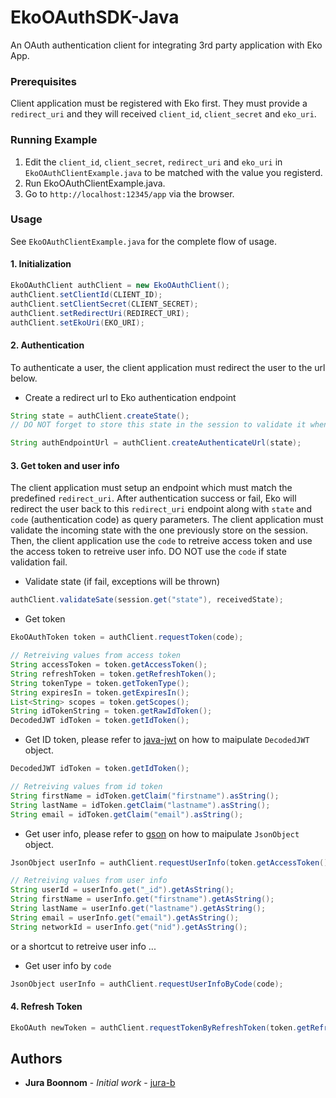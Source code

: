 # EkoOAuthSDK-Java

An OAuth authentication client for integrating 3rd party application with Eko App.


### Prerequisites

Client application must be registered with Eko first. They must provide a `redirect_uri` and they will received `client_id`, `client_secret` and `eko_uri`.


### Running Example

1. Edit the `client_id`, `client_secret`, `redirect_uri` and `eko_uri` in `EkoOAuthClientExample.java` to be matched with the value you registerd.
2. Run EkoOAuthClientExample.java.
3. Go to `http://localhost:12345/app` via the browser.


### Usage

See `EkoOAuthClientExample.java` for the complete flow of usage.

#### 1. Initialization
```java
EkoOAuthClient authClient = new EkoOAuthClient();
authClient.setClientId(CLIENT_ID);
authClient.setClientSecret(CLIENT_SECRET);
authClient.setRedirectUri(REDIRECT_URI);
authClient.setEkoUri(EKO_URI);
```


#### 2. Authentication
To authenticate a user, the client application must redirect the user to the url below.

- Create a redirect url to Eko authentication endpoint
```java
String state = authClient.createState();
// DO NOT forget to store this state in the session to validate it when Eko redirect back to your endpoint

String authEndpointUrl = authClient.createAuthenticateUrl(state);
```


#### 3. Get token and user info
The client application must setup an endpoint which must match the predefined `redirect_uri`. After authentication success or fail, Eko will redirect the user back to this `redirect_uri` endpoint along with `state` and `code`  (authentication code) as query parameters. The client application must validate the incoming state with the one previously store on the session. Then, the client application use the `code` to retreive access token and use the access token to retreive user info. DO NOT use the `code` if state validation fail.


- Validate state (if fail, exceptions will be thrown)
```java
authClient.validateSate(session.get("state"), receivedState);
```


- Get token
```java
EkoOAuthToken token = authClient.requestToken(code);
```
```java
// Retreiving values from access token
String accessToken = token.getAccessToken();
String refreshToken = token.getRefreshToken();
String tokenType = token.getTokenType();
String expiresIn = token.getExpiresIn();
List<String> scopes = token.getScopes();
String idTokenString = token.getRawIdToken();
DecodedJWT idToken = token.getIdToken();
```


- Get ID token, please refer to [java-jwt](https://github.com/auth0/java-jwt) on how to maipulate `DecodedJWT` object.
```java
DecodedJWT idToken = token.getIdToken();
```
```java
// Retreiving values from id token
String firstName = idToken.getClaim("firstname").asString();
String lastName = idToken.getClaim("lastname").asString();
String email = idToken.getClaim("email").asString();
```


- Get user info, please refer to [gson](https://github.com/google/gson) on how to maipulate `JsonObject` object.
```java
JsonObject userInfo = authClient.requestUserInfo(token.getAccessToken());
```
```java
// Retreiving values from user info
String userId = userInfo.get("_id").getAsString();
String firstName = userInfo.get("firstname").getAsString();
String lastName = userInfo.get("lastname").getAsString();
String email = userInfo.get("email").getAsString();
String networkId = userInfo.get("nid").getAsString();
```


or a shortcut to retreive user info ...
- Get user info by `code`
```java
JsonObject userInfo = authClient.requestUserInfoByCode(code);
```

#### 4. Refresh Token

```java
EkoOAuth newToken = authClient.requestTokenByRefreshToken(token.getRefreshToken()) 
```


## Authors

* **Jura Boonnom** - *Initial work* - [jura-b](https://github.com/jura-b)

